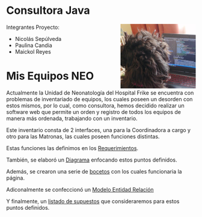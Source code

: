 # Consultora Java

<img src="./img/Java.jpeg" width="200" align="right">

Integrantes Proyecto:
  - Nicolás Sepúlveda
  - Paulina Candia
  - Maickol Reyes


# Mis Equipos NEO

Actualmente la Unidad de Neonatología del Hospital Frike se encuentra con problemas de inventariado de equipos, los cuales poseen un desorden con estos mismos, por lo cual, como consultora, hemos decidido realizar un software web que permite un orden y registro de todos los equipos de manera más ordenada, trabajando con un inventario.

Este inventario consta de 2 interfaces, una para la Coordinadora a cargo y otro para las Matronas, las cuales poseen funciones distintas.

Estas funciones las definimos en los [Requerimientos](./documents/Requerimientos.md).

También, se elaboró un [Diagrama](./img/Diagrama%20Casos%20de%20Uso.png) enfocando estos puntos definidos.

Además, se crearon una serie de [bocetos](./documents/Requerimientos.md) con los cuales funcionaria la página.

Adiconalmente se confeccionó un [Modelo Entidad Relación]()

Y finalmente, un [listado de supuestos](./documents/Supuestos.md) que consideraremos para estos puntos definidos.